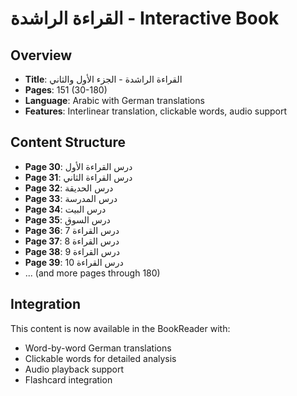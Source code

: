# القراءة الراشدة - Interactive Book

## Overview
- **Title**: القراءة الراشدة - الجزء الأول والثاني
- **Pages**: 151 (30-180)
- **Language**: Arabic with German translations
- **Features**: Interlinear translation, clickable words, audio support

## Content Structure
- **Page 30**: درس القراءة الأول
- **Page 31**: درس القراءة الثاني
- **Page 32**: درس الحديقة
- **Page 33**: درس المدرسة
- **Page 34**: درس البيت
- **Page 35**: درس السوق
- **Page 36**: درس القراءة 7
- **Page 37**: درس القراءة 8
- **Page 38**: درس القراءة 9
- **Page 39**: درس القراءة 10
- ... (and more pages through 180)

## Integration
This content is now available in the BookReader with:
- Word-by-word German translations
- Clickable words for detailed analysis
- Audio playback support
- Flashcard integration

